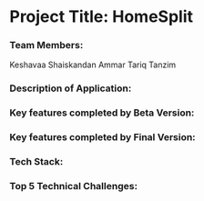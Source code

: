 # Project Title: HomeSplit

### Team Members:

Keshavaa Shaiskandan
Ammar Tariq 
Tanzim

### Description of Application:

### Key features completed by Beta Version:

### Key features completed by Final Version:

### Tech Stack:

### Top 5 Technical Challenges:
